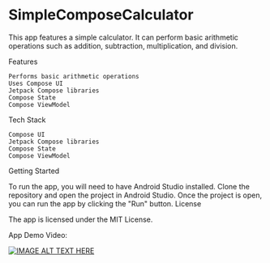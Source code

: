# SimpleComposeCalculator
This app features a simple calculator. It can perform basic arithmetic operations such as addition, subtraction, multiplication, and division.

Features

    Performs basic arithmetic operations
    Uses Compose UI
    Jetpack Compose libraries
    Compose State
    Compose ViewModel

Tech Stack

    Compose UI
    Jetpack Compose libraries
    Compose State
    Compose ViewModel

Getting Started

To run the app, you will need to have Android Studio installed. Clone the repository and open the project in Android Studio. Once the project is open, you can run the app by clicking the "Run" button.
License

The app is licensed under the MIT License.

App Demo Video:

[![IMAGE ALT TEXT HERE](https://img.youtube.com/vi/3w-v80B5MDw/0.jpg)](https://www.youtube.com/watch?v=3w-v80B5MDw)
